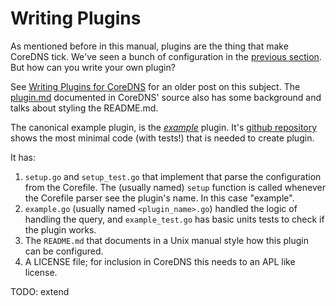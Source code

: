 # Writing Plugins

As mentioned before in this manual, plugins are the thing that make CoreDNS tick. We've seen
a bunch of configuration in the [previous section](#setups). But how can you write your own plugin?

See [Writing Plugins for CoreDNS](/2016/12/19/writing-plugins-for-coredns/) for an older post on
this subject. The [plugin.md](https://github.com/coredns/coredns/blob/master/plugin.md) documented
in CoreDNS' source also has some background and talks about styling the README.md.

The canonical example plugin, is the [*example*](/plugins/example) plugin. It's [github
repository](https://github.com/coredns/example) shows the most minimal code (with tests!) that is
needed to create plugin.

It has:

1. `setup.go` and `setup_test.go` that implement that parse the configuration from the Corefile.
   The (usually named) `setup` function is called whenever the Corefile parser see the plugin's
   name. In this case "example".
2. `example.go` (usually named `<plugin_name>.go`) handled the logic of handling the query, and
   `example_test.go` has basic units tests to check if the plugin works.
3. The `README.md` that documents in a Unix manual style how this plugin can be configured.
4. A LICENSE file; for inclusion in CoreDNS this needs to an APL like license.

TODO: extend
